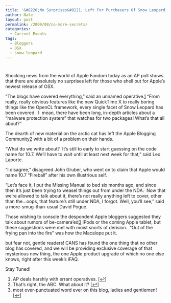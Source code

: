 ```yaml
---
title: '&#8220;No Surprises&#8221; Left For Purchasers Of Snow Leopard'
author: Nate
layout: post
permalink: /2009/08/no-more-secrets/
categories:
  - Current Events
tags:
  - Bloggers
  - OSX
  - snow leopard
---
```

# 

Shocking news from the world of Apple Fandom today as an AP poll shows that there are absolutely no surprises left for those who shell out for Apple’s newest release of OSX.  

“The blogs have covered everything,” said an unnamed operative.[1][1] “From really, really obvious features like the new QuickTime X to really boring things like the OpenCL framework, every single facet of Snow Leopard has been covered.  I  mean, there have been long, in-depth articles about a “malware protection system” that watches for two packages! What’s that all about?”

 [1]: #footnote_0_521 "AP deals harshly with errant operatives."

The dearth of new material on the arctic cat has left the Apple Blogging Community[2][2] with a bit of a problem on their hands.  

 [2]: #footnote_1_521 "That’s right, the ABC. What about it?"

“What do we write about?  It’s still to early to start guessing on the code name for 10.7. We’ll have to wait until at least next week for that,” said Leo Laporte. 

“I disagree,” disagreed John Gruber, who went on to claim that Apple would name 10.7 “Fireball” after his own illustrious self. 

“Let’s face it, I put the Missing Manual to bed six months ago, and since then it’s just been trying to weasel things out from under the NDA.  Now that we’re allowed to talk about it, there’s not really anything left to cover, other than the…oops, that feature’s still under NDA, I forgot. Well, you’ll see,” said a more-smug-than-usual David Pogue.

Those wishing to console the despondent Apple bloggers suggested they talk about rumors of be-camera’ed[3][3] iPods or the coming Apple tablet, but these suggestions were met with moist snorts of derision.  “Out of the frying pan into the fire” was how the Macalope put it.

 [3]: #footnote_2_521 "most over-punctuated word ever on this blog, ladies and gentlemen!"

but fear not, gentle readers! CANS has found the one thing that no other blog has covered, and we will be providing exclusive coverage of that mysterious new thing, the one Apple product upgrade of which no one else knows, right after this week’s iFAQ.

Stay Tuned!

1.  AP deals harshly with errant operatives. [[↩][4]]
2.  That’s right, the ABC. What about it? [[↩][5]]
3.  most over-punctuated word ever on this blog, ladies and gentlemen! [[↩][6]]

 [4]: #identifier_0_521
 [5]: #identifier_1_521
 [6]: #identifier_2_521